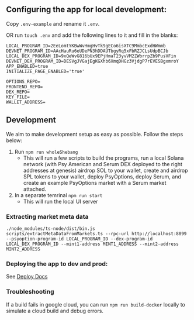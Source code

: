 ## Configuring the app for local development:

Copy `.env-example` and rename it `.env`.

OR run `touch .env` and add the following lines to it and fill in the blanks:

```
LOCAL_PROGRAM_ID=2EeLomtYKBwWvHmgHvTk9gECo6isXTC9MmbcExdHWmmb
DEVNET_PROGRAM_ID=AAcHauRu6eUDePN3hDDAUTbgyRq5xFbRZJCLsUdpBCJb
LOCAL_DEX_PROGRAM_ID=9xQeWvG816bUx9EPjHmaT23yvVM2ZWbrrpZb9PusVFin
DEVNET_DEX_PROGRAM_ID=DESVgJVGajEgKGXhb6XmqDHGz3VjdgP7rEVESBgxmroY
APP_ENABLED=true
INITIALIZE_PAGE_ENABLED='true'

OPTIONS_REPO=
FRONTEND_REPO=
DEX_REPO=
KEY_FILE=
WALLET_ADDRESS=
```

## Development

We aim to make development setup as easy as possible. Follow the steps below:

1. Run `npm run wholeShebang`
   - This will run a few scripts to build the programs, run a local Solana network (with
     Psy American and Serum DEX deployed to the right addresses at genesis) airdrop SOL to
     your wallet, create and airdrop SPL tokens to your wallet, deploy PsyOptions,
     deploy Serum, and create an example PsyOptions market with a Serum market attached.
2. In a separate temrinal `npm run start`
   - This will run the local UI server

### Extracting market meta data

```console
./node_modules/ts-node/dist/bin.js scripts/extractMetaDataFromMarkets.ts --rpc-url http://localhost:8899 --psyoption-program-id LOCAL_PROGRAM_ID --dex-program-id LOCAL_DEX_PROGRAM_ID --mint1-address MINT1_ADDRESS --mint2-address MINT2_ADDRESS
```

### Deploying the app to dev and prod:

See <a href="https://github.com/mithraiclabs/solana-options-frontend/blob/master/docs/Deploying.md">Deploy Docs</a>

### Troubleshooting

If a build fails in google cloud, you can run `npm run build-docker` locally to simulate a cloud build and debug errors.
